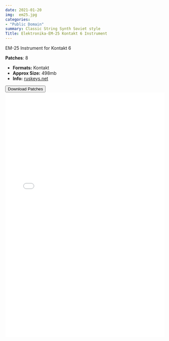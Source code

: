 ```yaml
---
date: 2021-01-20
img:  em25.jpg
categories: 
- "Public Domain"
summary: Classic String Synth Soviet style
Title: Elektronika-EM-25 Kontakt 6 Instrument
---
```




 EM-25 Instrument for Kontakt 6

  **Patches**: 8
-   **Formats:** Kontakt
-   **Approx Size:** 498mb
-   **Info:** [ruskeys.net](http://www.ruskeys.net/eng/base/electr25.php)


<div class="buttons"> <a href="https://github.com/publicsamples/Elektronika-EM-25-K6"> <button>Download Patches</button></a></div>




<iframe width="100%" height="770px" src="/Demos/demos/em25.html" frameborder="0" allow="accelerometer; autoplay; clipboard-write; encrypted-media; gyroscope; picture-in-picture" allowfullscreen></iframe>

